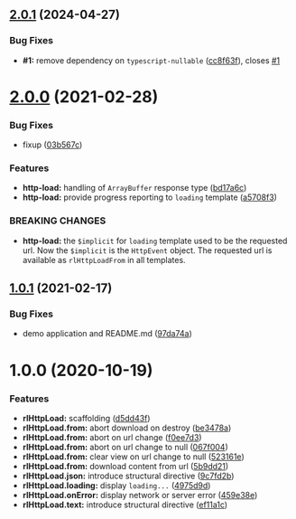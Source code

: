 ## [2.0.1](https://github.com/rslemos/http-load/compare/v2.0.0...v2.0.1) (2024-04-27)


### Bug Fixes

* **#1:** remove dependency on `typescript-nullable` ([cc8f63f](https://github.com/rslemos/http-load/commit/cc8f63f9ea58a17a79b9119b5f51aa9816403cdb)), closes [#1](https://github.com/rslemos/http-load/issues/1)

# [2.0.0](https://github.com/rslemos/http-load/compare/v1.0.1...v2.0.0) (2021-02-28)


### Bug Fixes

* fixup ([03b567c](https://github.com/rslemos/http-load/commit/03b567c7d16b5e245927b8fef2198eccbfdfd819))


### Features

* **http-load:** handling of `ArrayBuffer` response type ([bd17a6c](https://github.com/rslemos/http-load/commit/bd17a6c25b70322ae335771011a1feb18829bc62))
* **http-load:** provide progress reporting to `loading` template ([a5708f3](https://github.com/rslemos/http-load/commit/a5708f3c5e62fd704fa49b45b7e72574a4c92790))


### BREAKING CHANGES

* **http-load:** the `$implicit` for `loading` template used to be the
requested url. Now the `$implicit` is the `HttpEvent` object. The
requested url is available as `rlHttpLoadFrom` in all templates.

## [1.0.1](https://github.com/rslemos/http-load/compare/v1.0.0...v1.0.1) (2021-02-17)


### Bug Fixes

* demo application and README.md ([97da74a](https://github.com/rslemos/http-load/commit/97da74a47e0b9a11a3651f408f5500f6609cb3f9))

# 1.0.0 (2020-10-19)


### Features

* **rlHttpLoad:** scaffolding ([d5dd43f](https://github.com/rslemos/http-load/commit/d5dd43f286c019aef439c7139493f7176fef3366))
* **rlHttpLoad.from:** abort download on destroy ([be3478a](https://github.com/rslemos/http-load/commit/be3478a19a4cc150733d57e679878942e6c14ce9))
* **rlHttpLoad.from:** abort on url change ([f0ee7d3](https://github.com/rslemos/http-load/commit/f0ee7d3e239652d05d531144a08ba561838a63d9))
* **rlHttpLoad.from:** abort on url change to null ([067f004](https://github.com/rslemos/http-load/commit/067f004d1d73771c6a51fca96b6d4c824ded8038))
* **rlHttpLoad.from:** clear view on url change to null ([523161e](https://github.com/rslemos/http-load/commit/523161e5f7f60008d14f2be8e852fed708027b09))
* **rlHttpLoad.from:** download content from url ([5b9dd21](https://github.com/rslemos/http-load/commit/5b9dd213c300425e9301d6d0f65a436b65a977cb))
* **rlHttpLoad.json:** introduce structural directive ([9c7fd2b](https://github.com/rslemos/http-load/commit/9c7fd2b5c204b1f4c38d5e864cd7a22f68437f9b))
* **rlHttpLoad.loading:** display `loading...` ([4975d9d](https://github.com/rslemos/http-load/commit/4975d9ddd83c7854751fdc3c21aff17a30e04d2f))
* **rlHttpLoad.onError:** display network or server error ([459e38e](https://github.com/rslemos/http-load/commit/459e38eeb867fc3a46195b2e90eee87d0a936f10))
* **rlHttpLoad.text:** introduce structural directive ([ef11a1c](https://github.com/rslemos/http-load/commit/ef11a1c542e65841b4d50ee420c9a96796987fc8))
